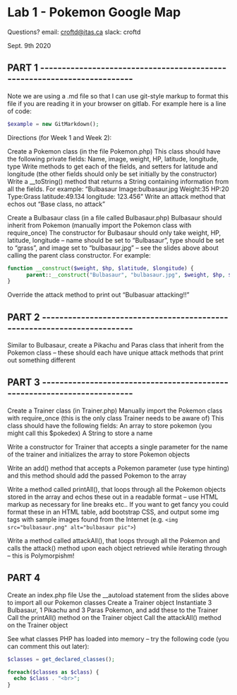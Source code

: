 # Lab 1 - Pokemon Google Map

Questions?
email: croftd@itas.ca
slack: croftd

Sept. 9th 2020

## PART 1 ------------------------------------------------------------------------

Note we are using a .md file so that I can use git-style markup to format this file if you are reading it in your browser on gitlab. For example here is a line of code:

```php
$example = new GitMarkdown();
```

Directions (for Week 1 and Week 2):

Create a Pokemon class (in the file Pokemon.php)
This class should have the following private fields:
Name, image, weight, HP, latitude, longitude, type
Write methods to get each of the fields, and setters for latitude and longitude (the other fields should only be set initially by the constructor)
Write a \_\_toString() method that returns a String containing information from all the fields. For example:
“Bulbasaur Image:bulbasaur.jpg Weight:35 HP:20 Type:Grass latitude:49.134 longitude: 123.456”
Write an attack method that echos out “Base class, no attack”

Create a Bulbasaur class (in a file called Bulbasaur.php)
Bulbasaur should inherit from Pokemon (manually import the Pokemon class with require_once)
The constructor for Bulbasaur should only take weight, HP, latitude, longitude – name should be set to “Bulbasaur”, type should be set to “grass”, and image set to “bulbasaur.jpg” – see the slides above about calling the parent class constructor. For example:

```php
function __construct($weight, $hp, $latitude, $longitude) {
      parent::__construct("Bulbasaur", "bulbasaur.jpg", $weight, $hp, $latitude, $longitude, "grass");
}
```

Override the attack method to print out “Bulbasuar attacking!!”

## PART 2 ------------------------------------------------------------------------

Similar to Bulbasaur, create a Pikachu and Paras class that inherit from the Pokemon class – these should each have unique attack methods that print out something different

## PART 3 ------------------------------------------------------------------------

Create a Trainer class (in Trainer.php)
Manually import the Pokemon class with require_once (this is the only class Trainer needs to be aware of)
This class should have the following fields:
An array to store pokemon (you might call this \$pokedex)
A String to store a name

Write a constructor for Trainer that accepts a single parameter for the name of the trainer and initializes the array to store Pokemon objects

Write an add() method that accepts a Pokemon parameter (use type hinting) and this method should add the passed Pokemon to the array

Write a method called printAll(), that loops through all the Pokemon objects stored in the array and echos these out in a readable format – use HTML markup as necessary for line breaks etc.. If you want to get fancy you could format these in an HTML table, add bootstrap CSS, and output some img tags with sample images found from the Internet (e.g. `<img src="bulbasaur.png" alt="bulbasaur pic">`)

Write a method called attackAll(), that loops through all the Pokemon and calls the attack() method upon each object retrieved while iterating through – this is Polymorpishm!

## PART 4

Create an index.php file
Use the \_\_autoload statement from the slides above to import all our Pokemon classes
Create a Trainer object
Instantiate 3 Bulbasaur, 1 Pikachu and 3 Paras Pokemon, and add these to the Trainer
Call the printAll() method on the Trainer object
Call the attackAll() method on the Trainer object

See what classes PHP has loaded into memory – try the following code (you can comment this out later):

```php
$classes = get_declared_classes();

foreach($classes as $class) {
  echo $class . "<br>";
}
```
